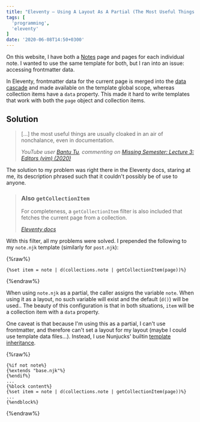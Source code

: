 ```yaml
---
title: "Eleventy — Using A Layout As A Partial (The Most Useful Things...)"
tags: [
  'programming',
  'eleventy'
]
date: '2020-06-08T14:50+0300'
---
```


On this website, I have both a <a href="/notes/">Notes</a> page and pages for each individual note. I wanted to use the same template for both, but I ran into an issue: accessing frontmatter data.

In Eleventy, frontmatter data for the current page is merged into the [data cascade](https://www.11ty.dev/docs/data-cascade/) and made available on the template global scope, whereas collection items have a `data` property. This made it hard to write templates that work with both the `page` object and collection items.

Solution
--------

> \[...] the most useful things are usually cloaked in an air of nonchalance, even in documentation.
>
> <footer>
>
> <cite>YouTube user [Bantu Tu][bantu-tu], commenting on [Missing Semester: Lecture 3: Editors (vim) (2020)][missing-semester]</cite>
>
></footer>

[bantu-tu]: https://www.youtube.com/channel/UCjknfwYaYZvv94AjL10NO0Q
[missing-semester]: https://www.youtube.com/watch?v=a6Q8Na575qc

The solution to my problem was right there in the Eleventy docs, staring at me, its description phrased such that it couldn't possibly be of use to anyone.


> ### Also `getCollectionItem`
>
> For completeness, a `getCollectionItem` filter is also included that fetches the current page from a collection.
>
> <footer>
>
> <cite>[Eleventy docs](also-getcollectionitem)</cite>
>
> </footer>

[also-getcollectionitem]: https://www.11ty.dev/docs/filters/collection-items/\#also-getcollectionitem

With this filter, all my problems were solved. I prepended the following to my `note.njk` template (similarly for `post.njk`):

{%raw%}
```liquid
{%set item = note | d(collections.note | getCollectionItem(page))%}
```
{%endraw%}

When using `note.njk` as a partial, the caller assigns the variable `note`. When using it as a layout, no such variable will exist and the default (`d()`) will be used.. The beauty of this configuration is that in both situations, `item` will be a collection item with a `data` property.

One caveat is that because I'm using this as a partial, I can't use frontmatter, and therefore can't set a layout for my layout (maybe I could use template data files...). Instead, I use Nunjucks' builtin [template inheritance](https://mozilla.github.io/nunjucks/templating.html#template-inheritance).

{%raw%}
```liquid
{%if not note%}
{%extends "base.njk"%}
{%endif%}
...
{%block content%}
{%set item = note | d(collections.note | getCollectionItem(page))%}
...
{%endblock%}
```
{%endraw%}
